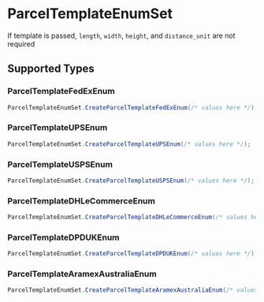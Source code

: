 # ParcelTemplateEnumSet

If template is passed, `length`, `width`, `height`, and `distance_unit` are not required


## Supported Types

### ParcelTemplateFedExEnum

```csharp
ParcelTemplateEnumSet.CreateParcelTemplateFedExEnum(/* values here */);
```

### ParcelTemplateUPSEnum

```csharp
ParcelTemplateEnumSet.CreateParcelTemplateUPSEnum(/* values here */);
```

### ParcelTemplateUSPSEnum

```csharp
ParcelTemplateEnumSet.CreateParcelTemplateUSPSEnum(/* values here */);
```

### ParcelTemplateDHLeCommerceEnum

```csharp
ParcelTemplateEnumSet.CreateParcelTemplateDHLeCommerceEnum(/* values here */);
```

### ParcelTemplateDPDUKEnum

```csharp
ParcelTemplateEnumSet.CreateParcelTemplateDPDUKEnum(/* values here */);
```

### ParcelTemplateAramexAustraliaEnum

```csharp
ParcelTemplateEnumSet.CreateParcelTemplateAramexAustraliaEnum(/* values here */);
```
